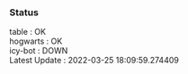 ### Status


table : OK  
hogwarts : OK  
icy-bot : DOWN  
Latest Update : 2022-03-25 18:09:59.274409
